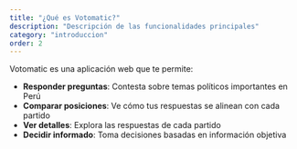 ```yaml
---
title: "¿Qué es Votomatic?"
description: "Descripción de las funcionalidades principales"
category: "introduccion"
order: 2
---
```


Votomatic es una aplicación web que te permite:

- **Responder preguntas**: Contesta sobre temas políticos importantes en Perú
- **Comparar posiciones**: Ve cómo tus respuestas se alinean con cada partido
- **Ver detalles**: Explora las respuestas de cada partido
- **Decidir informado**: Toma decisiones basadas en información objetiva
